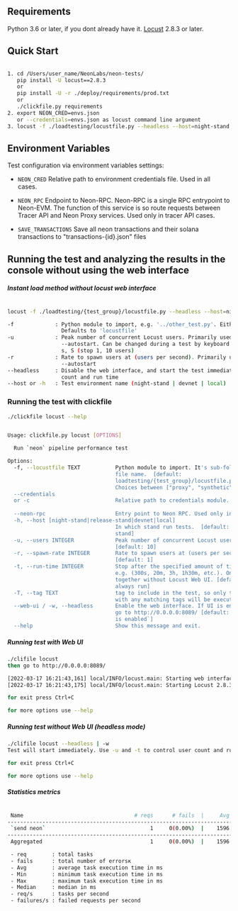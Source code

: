 ## Requirements
Python 3.6 or later, if you dont already have it. 
[Locust](https://docs.locust.io/en/stable/index.html) 2.8.3 or later.

## Quick Start

```bash

1. cd /Users/user_name/NeonLabs/neon-tests/ 
   pip install -U locust==2.8.3 
   or 
   pip install -U -r ./deploy/requirements/prod.txt
   or
   ./clickfile.py requirements
2. export NEON_CRED=envs.json 
   or --credentials=envs.json as locust command line argument 
3. locust -f ./loadtesting/locustfile.py --headless --host=night-stand -t 60 -u 10 -r 10 --logfile run.log
```

## Environment Variables

Test configuration via environment variables settings:

- `NEON_CRED`
  Relative path to environment credentials file. Used in all cases.
  
- `NEON_RPC`
  Endpoint to Neon-RPC. Neon-RPC is a single RPC entrypoint to Neon-EVM. 
  The function of this service is so route requests between Tracer API and Neon Proxy services. 
  Used only in tracer API cases.
-  `SAVE_TRANSACTIONS` Save all neon transactions and their solana transactions to "transactions-{id}.json" files


## Running the test and analyzing the results in the console without using the web interface 

##### Instant load method without locust web interface 
```bash

locust -f ./loadtesting/{test_group}/locustfile.py --headless --host=night-stand -u 10 -r 10

-f             : Python module to import, e.g. '../other_test.py'. Either a .py file or a package directory.
                 Defaults to 'locustfile'
-u             : Peak number of concurrent Locust users. Primarily used together with --headless or
                 --autostart. Can be changed during a test by keyboard inputs w, W (spawn 1, 10 users) and
                 s, S (stop 1, 10 users)
-r             : Rate to spawn users at (users per second). Primarily used together with --headless or
                 --autostart
--headless     : Disable the web interface, and start the test immediately. Use -u and -t to control user
                 count and run time
--host or -h   : Test environment name (night-stand | devnet | local)
```

### Running the test with clickfile
```bash
./clickfile locust --help


Usage: clickfile.py locust [OPTIONS]

  Run `neon` pipeline performance test

Options:
  -f, --locustfile TEXT           Python module to import. It's sub-folder and
                                  file name.  [default:
                                  loadtesting/{test_group}/locustfile.py]
                                  Choices between ["proxy", "synthetic", "tracerapi"]
  --credentials 
  or -c                           Relative path to credentials module. Defaults envs.json
  
  --neon-rpc                      Entry point to Neon RPC. Used only in Tracer API test cases.
  -h, --host [night-stand|release-stand|devnet|local]
                                  In which stand run tests.  [default: night-
                                  stand]
  -u, --users INTEGER             Peak number of concurrent Locust users.
                                  [default: 10]
  -r, --spawn-rate INTEGER        Rate to spawn users at (users per second)
                                  [default: 1]
  -t, --run-time INTEGER          Stop after the specified amount of time,
                                  e.g. (300s, 20m, 3h, 1h30m, etc.). Only used
                                  together without Locust Web UI. [default:
                                  always run]
  -T, --tag TEXT                  tag to include in the test, so only tasks
                                  with any matching tags will be executed
  --web-ui / -w, --headless       Enable the web interface. If UI is enabled,
                                  go to http://0.0.0.0:8089/ [default: `Web UI
                                  is enabled`]
  --help                          Show this message and exit.
```
##### Running test with Web UI
```bash
./clifile locust
then go to http://0.0.0.0:8089/

[2022-03-17 16:21:43,161] local/INFO/locust.main: Starting web interface at http://0.0.0.0:8089 (accepting connections from all network interfaces)
[2022-03-17 16:21:43,175] local/INFO/locust.main: Starting Locust 2.8.3

for exit press Ctrl+C

for more options use --help
```

##### Running test without Web UI (headless mode)
```bash
./clifile locust --headless | -w 
Test will start immediately. Use -u and -t to control user count and run time

for exit press Ctrl+C

for more options use --help
```

##### Statistics metrics 
```bash

 Name                                   # reqs      # fails  |     Avg     Min     Max  Median  |   req/s failures/s
---------------------------------------------------------------------------------------------------------------------
 `send neon`                                 1     0(0.00%)  |    1596    1596    1596    1596  |    0.00    0.00
---------------------------------------------------------------------------------------------------------------------
 Aggregated                                  1     0(0.00%)  |    1596    1596    1596    1596  |    0.00    0.00

 - req        : total tasks
 - fails      : total number of errorsк
 - Avg        : average task execution time in ms
 - Min        : minimum task execution time in ms
 - Max        : maximum task execution time in ms
 - Median     : median in ms
 - req/s      : tasks per second
 - failures/s : failed requests per second

```

